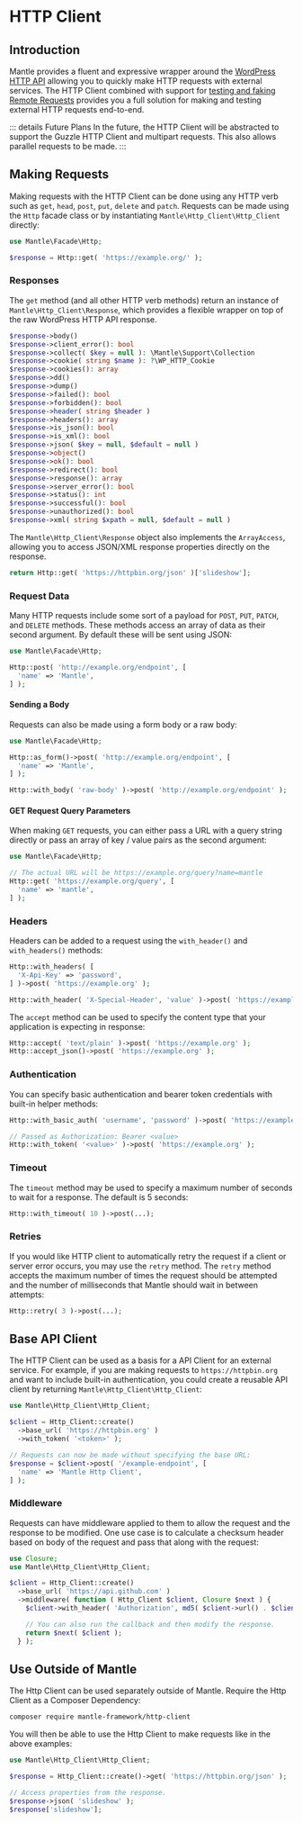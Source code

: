 # HTTP Client

## Introduction

Mantle provides a fluent and expressive wrapper around the [WordPress HTTP
API](https://developer.wordpress.org/plugins/http-api/) allowing you to quickly
make HTTP requests with external services. The HTTP Client combined with support
for [testing and faking Remote Requests](../testing/remote-requests.md) provides
you a full solution for making and testing external HTTP requests end-to-end.

::: details Future Plans
In the future, the HTTP Client will be abstracted to support the Guzzle HTTP Client
and multipart requests. This also allows parallel requests to be made.
:::

## Making Requests

Making requests with the HTTP Client can be done using any HTTP verb such as
`get`, `head`, `post`, `put`, `delete` and `patch`. Requests can be made using
the `Http` facade class or by instantiating `Mantle\Http_Client\Http_Client`
directly:

```php
use Mantle\Facade\Http;

$response = Http::get( 'https://example.org/' );
```

### Responses

The `get` method (and all other HTTP verb methods) return an instance of
`Mantle\Http_Client\Response`, which provides a flexible wrapper on top of the
raw WordPress HTTP API response.

```php
$response->body()
$response->client_error(): bool
$response->collect( $key = null ): \Mantle\Support\Collection
$response->cookie( string $name ): ?\WP_HTTP_Cookie
$response->cookies(): array
$response->dd()
$response->dump()
$response->failed(): bool
$response->forbidden(): bool
$response->header( string $header )
$response->headers(): array
$response->is_json(): bool
$response->is_xml(): bool
$response->json( $key = null, $default = null )
$response->object()
$response->ok(): bool
$response->redirect(): bool
$response->response(): array
$response->server_error(): bool
$response->status(): int
$response->successful(): bool
$response->unauthorized(): bool
$response->xml( string $xpath = null, $default = null )
```

The `Mantle\Http_Client\Response` object also implements the `ArrayAccess`,
allowing you to access JSON/XML response properties directly on the response.

```php
return Http::get( 'https://httpbin.org/json' )['slideshow'];
```

### Request Data

Many HTTP requests include some sort of a payload for `POST`, `PUT`, `PATCH`,
and `DELETE` methods. These methods access an array of data as their second
argument. By default these will be sent using JSON:

```php
use Mantle\Facade\Http;

Http::post( 'http://example.org/endpoint', [
  'name' => 'Mantle',
] );
```

#### Sending a Body

Requests can also be made using a form body or a raw body:

```php
use Mantle\Facade\Http;

Http::as_form()->post( 'http://example.org/endpoint', [
  'name' => 'Mantle',
] );

Http::with_body( 'raw-body' )->post( 'http://example.org/endpoint' );
```

#### GET Request Query Parameters

When making `GET` requests, you can either pass a URL with a query string
directly or pass an array of key / value pairs as the second argument:

```php
use Mantle\Facade\Http;

// The actual URL will be https://example.org/query?name=mantle
Http::get( 'https://example.org/query', [
  'name' => 'mantle',
] );
```

### Headers

Headers can be added to a request using the `with_header()` and `with_headers()`
methods:

```php
Http::with_headers( [
  'X-Api-Key' => 'password',
] )->post( 'https://example.org' );

Http::with_header( 'X-Special-Header', 'value' )->post( 'https://example.org' );
```

The `accept` method can be used to specify the content type that your
application is expecting in response:

```php
Http::accept( 'text/plain' )->post( 'https://example.org' );
Http::accept_json()->post( 'https://example.org' );
```

### Authentication

You can specify basic authentication and bearer token credentials with built-in
helper methods:

```php
Http::with_basic_auth( 'username', 'password' )->post( 'https://example.org' );

// Passed as Authorization: Bearer <value>
Http::with_token( '<value>' )->post( 'https://example.org' );
```

### Timeout

The `timeout` method may be used to specify a maximum number of seconds to wait
for a response. The default is 5 seconds:

```php
Http::with_timeout( 10 )->post(...);
```

### Retries

If you would like HTTP client to automatically retry the request if a client or
server error occurs, you may use the `retry` method. The `retry` method accepts
the maximum number of times the request should be attempted and the number of
milliseconds that Mantle should wait in between attempts:

```php
Http::retry( 3 )->post(...);
```

## Base API Client

The HTTP Client can be used as a basis for a API Client for an external service.
For example, if you are making requests to `https://httpbin.org` and want to
include built-in authentication, you could create a reusable API client by
returning `Mantle\Http_Client\Http_Client`:

```php
use Mantle\Http_Client\Http_Client;

$client = Http_Client::create()
  ->base_url( 'https://httpbin.org' )
  ->with_token( '<token>' );

// Requests can now be made without specifying the base URL:
$response = $client->post( '/example-endpoint', [
  'name' => 'Mantle Http Client',
] );
```

### Middleware

Requests can have middleware applied to them to allow the request and the
response to be modified. One use case is to calculate a checksum header based on
body of the request and pass that along with the request:

```php
use Closure;
use Mantle\Http_Client\Http_Client;

$client = Http_Client::create()
  ->base_url( 'https://api.github.com' )
  ->middleware( function ( Http_Client $client, Closure $next ) {
    $client->with_header( 'Authorization', md5( $client->url() . $client->body() ) );

    // You can also run the callback and then modify the response.
    return $next( $client );
  } );
```

## Use Outside of Mantle

The Http Client can be used separately outside of Mantle. Require the Http Client
as a Composer Dependency:

```bash
composer require mantle-framework/http-client
```

You will then be able to use the Http Client to make requests like in the above examples:

```php
use Mantle\Http_Client\Http_Client;

$response = Http_Client::create()->get( 'https://httpbin.org/json' );

// Access properties from the response.
$response->json( 'slideshow' );
$response['slideshow'];
```
